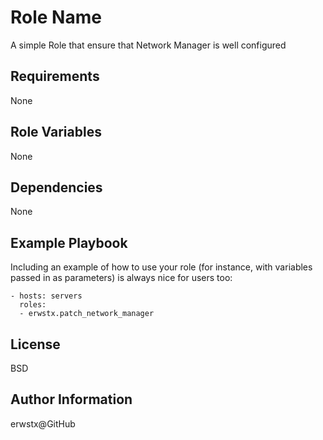 Role Name
=========

A simple Role that ensure that Network Manager is well configured

Requirements
------------

None

Role Variables
--------------

None

Dependencies
------------

None

Example Playbook
----------------

Including an example of how to use your role (for instance, with variables passed in as parameters) is always nice for users too:

    - hosts: servers
      roles:
      - erwstx.patch_network_manager

License
-------

BSD

Author Information
------------------

erwstx@GitHub
